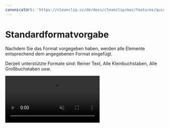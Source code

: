```yaml
---
canonicalUrl: 'https://cleanclip.cc/de/docs/cleanclip/mac/features/quickmenu-format-preset'
---
```


# Standardformatvorgabe

Nachdem Sie das Format vorgegeben haben, werden alle Elemente entsprechend dem angegebenen Format eingefügt.

Derzeit unterstützte Formate sind: Reiner Text, Alle Kleinbuchstaben, Alle Großbuchstaben usw.

<video autoplay muted loop>
    <source src="/videos/quickmenu-format-preset.mp4" type="video/mp4">
    <iframe src="/videos/quickmenu-format-preset.mp4" scrolling="no" border="0" frameborder="0" allow="autoplay; encrypted-media" allowfullscreen></iframe>
</video>